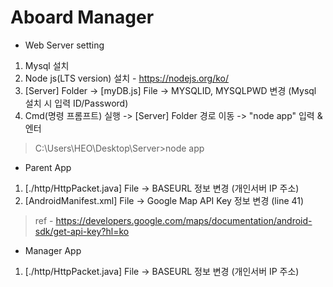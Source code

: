 # Aboard Manager

* Web Server setting
1. Mysql 설치 
2. Node js(LTS version) 설치 - https://nodejs.org/ko/
3. [Server] Folder -> [myDB.js] File -> MYSQLID, MYSQLPWD 변경 (Mysql 설치 시 입력 ID/Password)
4. Cmd(명령 프롬프트) 실행 -> [Server] Folder 경로 이동 -> "node app" 입력 & 엔터 
> C:\Users\HEO\Desktop\Server>node app

* Parent App
1. [./http/HttpPacket.java] File -> BASEURL 정보 변경 (개인서버 IP 주소) 
2. [AndroidManifest.xml] File -> Google Map API Key 정보 변경 (line 41)
> ref - https://developers.google.com/maps/documentation/android-sdk/get-api-key?hl=ko

* Manager App
1. [./http/HttpPacket.java] File -> BASEURL 정보 변경 (개인서버 IP 주소) 
